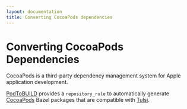```yaml
---
layout: documentation
title: Converting CocoaPods dependencies
---
```


# Converting CocoaPods Dependencies

CocoaPods is a third-party dependency management system for Apple application
development.

[PodToBUILD](https://github.com/pinterest/PodToBUILD) provides a
`repository_rule` to automatically generate [CocoaPods](https://cocoapods.org/)
Bazel packages that are compatible with [Tulsi](https://tulsi.bazel.build/).

